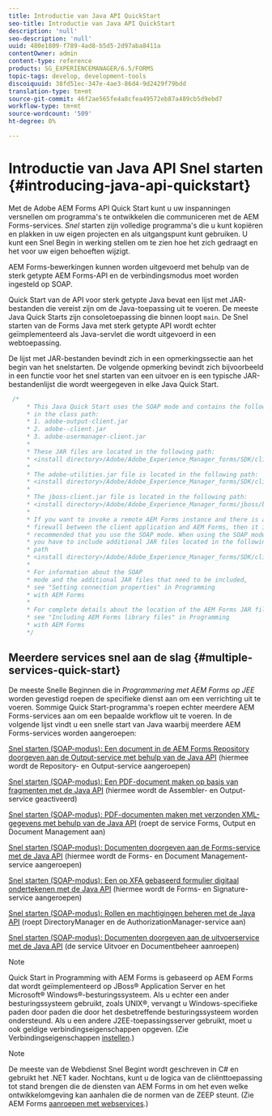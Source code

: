 ```yaml
---
title: Introductie van Java API QuickStart
seo-title: Introductie van Java API QuickStart
description: 'null'
seo-description: 'null'
uuid: 480e1809-f789-4ad8-b5d5-2d97aba8411a
contentOwner: admin
content-type: reference
products: SG_EXPERIENCEMANAGER/6.5/FORMS
topic-tags: develop, development-tools
discoiquuid: 38fd51ec-347e-4ae3-86d4-9d2429f79bdd
translation-type: tm+mt
source-git-commit: 46f2ae565fe4a8cfea49572eb87a489cb5d9ebd7
workflow-type: tm+mt
source-wordcount: '509'
ht-degree: 0%

---
```



# Introductie van Java API Snel starten {#introducing-java-api-quickstart}

Met de Adobe AEM Forms API Quick Start kunt u uw inspanningen versnellen om programma&#39;s te ontwikkelen die communiceren met de AEM Forms-services. *Snel* starten zijn volledige programma&#39;s die u kunt kopiëren en plakken in uw eigen projecten en als uitgangspunt kunt gebruiken. U kunt een Snel Begin in werking stellen om te zien hoe het zich gedraagt en het voor uw eigen behoeften wijzigt.

AEM Forms-bewerkingen kunnen worden uitgevoerd met behulp van de sterk getypte AEM Forms-API en de verbindingsmodus moet worden ingesteld op SOAP.

Quick Start van de API voor sterk getypte Java bevat een lijst met JAR-bestanden die vereist zijn om de Java-toepassing uit te voeren. De meeste Java Quick Starts zijn consoletoepassing die binnen loopt `main`. De Snel starten van de Forms Java met sterk getypte API wordt echter geïmplementeerd als Java-servlet die wordt uitgevoerd in een webtoepassing.

De lijst met JAR-bestanden bevindt zich in een opmerkingssectie aan het begin van het snelstarten. De volgende opmerking bevindt zich bijvoorbeeld in een functie voor het snel starten van een uitvoer en is een typische JAR-bestandenlijst die wordt weergegeven in elke Java Quick Start.

```java
 /*
     * This Java Quick Start uses the SOAP mode and contains the following JAR files
     * in the class path:
     * 1. adobe-output-client.jar
     * 2. adobe--client.jar
     * 3. adobe-usermanager-client.jar
     *
     * These JAR files are located in the following path:
     * <install directory>/Adobe/Adobe_Experience_Manager_forms/SDK/client-libs/common
     *
     * The adobe-utilities.jar file is located in the following path:
     * <install directory>/Adobe/Adobe_Experience_Manager_forms/SDK/client-libs/jboss
     *
     * The jboss-client.jar file is located in the following path:
     * <install directory>/Adobe/Adobe_Experience_Manager_forms/jboss/bin/client
     *
     * If you want to invoke a remote AEM Forms instance and there is a
     * firewall between the client application and AEM Forms, then it is
     * recommended that you use the SOAP mode. When using the SOAP mode,
     * you have to include additional JAR files located in the following
     * path
     * <install directory>/Adobe/Adobe_Experience_Manager_forms/SDK/client-libs/thirdparty
     *
     * For information about the SOAP
     * mode and the additional JAR files that need to be included,
     * see "Setting connection properties" in Programming
     * with AEM Forms
     *
     * For complete details about the location of the AEM Forms JAR files,
     * see "Including AEM Forms library files" in Programming
     * with AEM Forms
     */
```

## Meerdere services snel aan de slag {#multiple-services-quick-start}

De meeste Snelle Beginnen die in *Programmering met AEM Forms op JEE* worden gevestigd roepen de specifieke dienst aan om een verrichting uit te voeren. Sommige Quick Start-programma&#39;s roepen echter meerdere AEM Forms-services aan om een bepaalde workflow uit te voeren. In de volgende lijst vindt u een snelle start van Java waarbij meerdere AEM Forms-services worden aangeroepen:

[Snel starten (SOAP-modus): Een document in de AEM Forms Repository doorgeven aan de Output-service met behulp van de Java API](/help/forms/developing/output-service-java-api-quick.md#quick-start-soap-mode-passing-a-document-located-in-the-repository-to-the-output-service-using-the-java-api) (hiermee wordt de Repository- en Output-service aangeroepen)

[Snel starten (SOAP-modus): Een PDF-document maken op basis van fragmenten met de Java API](/help/forms/developing/output-service-java-api-quick.md#quick-start-soap-mode-creating-a-pdf-document-based-on-fragments-using-the-java-api) (hiermee wordt de Assembler- en Output-service geactiveerd)

[Snel starten (SOAP-modus): PDF-documenten maken met verzonden XML-gegevens met behulp van de Java API](/help/forms/developing/forms-service-api-quick-starts.md#quick-start-soap-mode-creating-pdf-documents-with-submitted-xml-data-using-the-java-api) (roept de service Forms, Output en Document Management aan)

[Snel starten (SOAP-modus): Documenten doorgeven aan de Forms-service met de Java API](/help/forms/developing/forms-service-api-quick-starts.md#quick-start-soap-mode-passing-documents-to-the-forms-service-using-the-java-api) (hiermee wordt de Forms- en Document Management-service aangeroepen)

[Snel starten (SOAP-modus): Een op XFA gebaseerd formulier digitaal ondertekenen met de Java API](/help/forms/developing/signature-service-java-api-quick.md#quick-start-soap-mode-digitally-signing-a-xfa-based-form-using-the-java-api) (hiermee wordt de Forms- en Signature-service aangeroepen)

[Snel starten (SOAP-modus): Rollen en machtigingen beheren met de Java API](/help/forms/developing/user-manager-java-api-quick.md#quick-start-soap-mode-managing-roles-and-permissions-using-the-java-api) (roept DirectoryManager en de AuthorizationManager-service aan)

[Snel starten (SOAP-modus): Documenten doorgeven aan de uitvoerservice met de Java API](/help/forms/developing/output-service-java-api-quick.md#quick-start-soap-mode-passing-documents-to-the-output-service-using-the-java-api) (de service Uitvoer en Documentbeheer aanroepen)

>[!NOTE]
>
>Quick Start in Programming with AEM Forms is gebaseerd op AEM Forms dat wordt geïmplementeerd op JBoss® Application Server en het Microsoft® Windows®-besturingssysteem. Als u echter een ander besturingssysteem gebruikt, zoals UNIX®, vervangt u Windows-specifieke paden door paden die door het desbetreffende besturingssysteem worden ondersteund. Als u een andere J2EE-toepassingsserver gebruikt, moet u ook geldige verbindingseigenschappen opgeven. (Zie Verbindingseigenschappen [instellen](/help/forms/developing/invoking-aem-forms-using-java.md#setting-connection-properties).)

>[!NOTE]
>
>De meeste van de Webdienst Snel Begint wordt geschreven in C# en gebruikt het .NET kader. Nochtans, kunt u de logica van de cliënttoepassing tot stand brengen die de diensten van AEM Forms in om het even welke ontwikkelomgeving kan aanhalen die de normen van de ZEEP steunt. (Zie AEM Forms [aanroepen met webservices](/help/forms/developing/invoking-aem-forms-using-web.md#invoking-aem-forms-using-web-services).)

